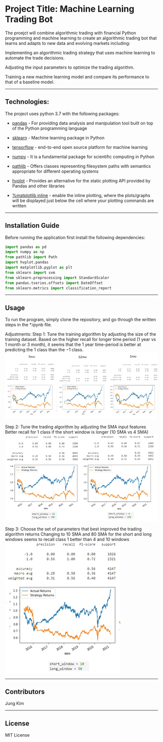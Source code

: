
# Project Title: Machine Learning Trading Bot

The proejct will combine algorithmic trading with financial Python programming and machine learning to create an algorithmic trading bot that learns and adapts to new data and evolving markets including:

Implementing an algorithmic trading strategy that uses machine learning to automate the trade decisions.

Adjusting the input parameters to optimize the trading algorithm.

Training a new machine learning model and compare its performance to that of a baseline model.

---

## Technologies:

The project uses python 3.7 with the following packages:

* [pandas](https://pandas.pydata.org/) - For providing data analysis and manipulation tool built on top of the Python programming language

* [sklearn](https://scikit-learn.org/stable/) - Machine learning package in Python

* [tensorflow](https://www.tensorflow.org/) - end-to-end open source platform for machine learning

* [numpy](https://numpy.org/doc/stable/) - It is a fundamental package for scientific computing in Python

* [pathlib](https://docs.python.org/3/library/pathlib.html) - Offers classes representing filesystem paths with semantics appropriate for different operating systems

* [hvplot](https://hvplot.holoviz.org/) - Provides an alternative for the static plotting API provided by Pandas and other libraries

* [%matplotlib inline](https://pythonguides.com/what-is-matplotlib-inline/) -  enable the inline plotting, where the plots/graphs will be displayed just below the cell where your plotting commands are written


---

## Installation Guide


Before running the application first install the following dependencies:

```python
import pandas as pd
import numpy as np
from pathlib import Path
import hvplot.pandas
import matplotlib.pyplot as plt
from sklearn import svm
from sklearn.preprocessing import StandardScaler
from pandas.tseries.offsets import DateOffset
from sklearn.metrics import classification_report
```

---

## Usage

To run the program, simply clone the repository, and go through the written steps in the *.ipynb file.

Adjustments:
Step 1: Tune the training algorithm by adjusting the size of the training dataset.
Based on the higher recall for longer time period (1 year vs 1 month or 3 month), it seems that the 1 year time-period is better at predicting the 1 class than the −1 class.
![Alt text](1.jpg)

Step 2: Tune the trading algorithm by adjusting the SMA input features
Better recall for 1 class if the short window is longer (10 SMA vs 4 SMA)
![Alt text](2.jpg)

Step 3: Choose the set of parameters that best improved the trading algorithm returns
Changing to 10 SMA and 80 SMA for the short and long windows seems to recall class 1 better than 4 and 10 windows
![Alt text](3.jpg)


---

## Contributors

Jung Kim


---

## License

MIT License
